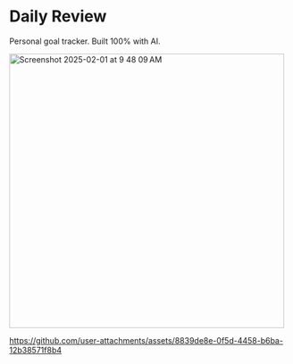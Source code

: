 # Daily Review

Personal goal tracker. Built 100% with AI.

<img width="492" alt="Screenshot 2025-02-01 at 9 48 09 AM" src="https://github.com/user-attachments/assets/2e395d73-a825-4170-bf2d-ecd48a9966dd" />

https://github.com/user-attachments/assets/8839de8e-0f5d-4458-b6ba-12b38571f8b4

